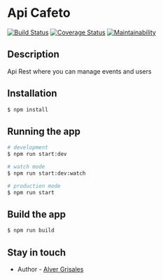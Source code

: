 # Api Cafeto
[![Build Status](https://travis-ci.com/Alver23/api-cafeto.svg?branch=master)](https://travis-ci.com/Alver23/api-cafeto)
[![Coverage Status](https://coveralls.io/repos/github/Alver23/api-cafeto/badge.svg?branch=master)](https://coveralls.io/github/Alver23/api-cafeto?branch=master)
[![Maintainability](https://api.codeclimate.com/v1/badges/33248009963358b81452/maintainability)](https://codeclimate.com/github/Alver23/api-cafeto/maintainability)

## Description
Api Rest where you can manage events and users

## Installation

```bash
$ npm install
```

## Running the app

```bash
# development
$ npm run start:dev

# watch mode
$ npm run start:dev:watch

# production mode
$ npm run start
```

## Build the app
```bash
$ npm run build
```



## Stay in touch
- Author - [Alver Grisales](https://twitter.com/23Alver)
